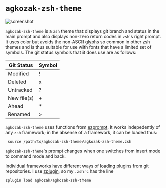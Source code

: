 
# `agkozak-zsh-theme`
![screenshot](https://github.com/agkozak/agkozak-zsh-theme/raw/master/img/agkozak-zsh-theme.jpg)


`agkozak-zsh-theme` is a `zsh` theme that displays git branch and status in the main prompt and also displays non-zero return codes in `zsh`'s right prompt. It uses color but avoids the non-ASCII glyphs so common in other zsh themes and is thus suitable for use with fonts that have a limited set of symbols. The git status symbols that it does use are as follows:

Git Status | Symbol
--- | ---
Modified | !
Deleted | x
Untracked | ?
New file(s) | +
Ahead | \*
Renamed | >

`agkozak-zsh-theme` uses functions from [ezprompt](https://github.com/jmatth/ezprompt). It works indepedently of any `zsh` framework; in the absense of a framework, it can be loaded thus:

     source /path/to/agkozak-zsh-theme/agkozak-zsh-theme.zsh

`agkozak-zsh-theme`'s prompt changes when one switches from insert mode to command mode and back.

Individual frameworks have different ways of loading plugins from git repositories. I use [zplugin](https://github.com/zdharma/zplugin), so my `.zshrc` has the line

    zplugin load agkozak/agkozak-zsh-theme
